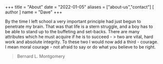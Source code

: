 +++
title = "About"
date = "2022-01-05"
aliases = ["about-us","contact"]
[ author ]
  name = "Dave"
+++

By the time I left school a very important principle had just begun to penetrate my brain. That was that life is a stern struggle, and a boy has to be able to stand up to the buffeting and set-backs. There are many attributes which he must acquire if he is to succeed - > two are vital, hard work and absolute integrity. To these two I would now add a third - courage. I mean moral courage - not afraid to say or do what you believe to be right.
  
> Bernard L. Montgomery
